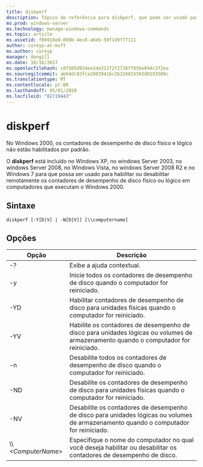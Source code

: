 ```yaml
---
title: diskperf
description: Tópico de referência para diskperf, que pode ser usado para habilitar ou desabilitar remotamente os contadores de desempenho de disco físico ou lógico em computadores que executam o Windows 2000.
ms.prod: windows-server
ms.technology: manage-windows-commands
ms.topic: article
ms.assetid: f06916e8-069b-4ec8-a6eb-59f1d9f77111
author: coreyp-at-msft
ms.author: coreyp
manager: dongill
ms.date: 10/16/2017
ms.openlocfilehash: c8f505d924ee1de311f2f2736ff65be844c3f2ea
ms.sourcegitcommit: ab64dc83fca28039416c26226815502d0193500c
ms.translationtype: MT
ms.contentlocale: pt-BR
ms.lasthandoff: 05/01/2020
ms.locfileid: "82719443"
---
```

# <a name="diskperf"></a>diskperf

No Windows 2000, os contadores de desempenho de disco físico e lógico não estão habilitados por padrão.

O **diskperf** está incluído no Windows XP, no windows Server 2003, no windows Server 2008, no Windows Vista, no windows Server 2008 R2 e no Windows 7 para que possa ser usado para habilitar ou desabilitar remotamente os contadores de desempenho de disco físico ou lógico em computadores que executam o Windows 2000.

## <a name="syntax"></a>Sintaxe

```
diskperf [-Y[D|V] | -N[D|V]] [\\computername]
```

## <a name="options"></a>Opções

|Opção|Descrição|
|------|-----------|
|-?|Exibe a ajuda contextual.|
|-y|Inicie todos os contadores de desempenho de disco quando o computador for reiniciado.|
|-YD|Habilitar contadores de desempenho de disco para unidades físicas quando o computador for reiniciado.|
|-YV|Habilite os contadores de desempenho de disco para unidades lógicas ou volumes de armazenamento quando o computador for reiniciado.|
|-n|Desabilite todos os contadores de desempenho de disco quando o computador for reiniciado.|
|-ND|Desabilite os contadores de desempenho de disco para unidades físicas quando o computador for reiniciado.|
|-NV|Desabilite os contadores de desempenho de disco para unidades lógicas ou volumes de armazenamento quando o computador for reiniciado.|
|\\\\*\<ComputerName>*|Especifique o nome do computador no qual você deseja habilitar ou desabilitar os contadores de desempenho de disco.|